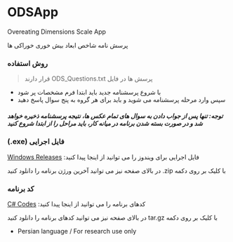 ﻿# ODSApp
Overeating Dimensions Scale App

پرسش نامه شاخص ابعاد بیش خوری خوراکی ها


### روش استفاده
> قرار دارند ODS_Questions.txt پرسش ها در فایل 
- با شروع پرسشنامه جدید باید ابتدا فرم مشخصات پر شود
- سپس وارد مرحله پرسشنامه می شوید و باید برای هر گروه به پنج سوال پاسخ دهید

##### توجه: تنها پس از جواب دادن به سوال های تمام عکس ها، نتیجه پرسشنامه ذخیره خواهد شد و در صورت بسته شدن برنامه در میانه کار، باید مراحل را از ابتدا شروع کنید

### (.exe) فایل اجرایی 
[Windows Releases](https://github.com/saeedmhq/ODSApp/releases) :فایل اجرایی برای ویندوز را می توانید از اینجا پیدا کنید

در بالای صفحه نیز می توانید آخرین ورژن برنامه را دانلود کنید .zip با کلیک بر روی دکمه

### کد برنامه
[C# Codes](https://github.com/saeedmhq/ODSApp) :کدهای برنامه را می توانید از اینجا پیدا کنید

در بالای صفحه نیز می توانید کدهای برنامه را دانلود کنید tar.gz با کلیک بر روی دکمه


- Persian language / For research use only
